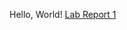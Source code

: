 Hello, World!
[Lab Report 1](https://<your-username>.github.io/<your-lab-reports-repo>/lab-report-1-week-0.html)